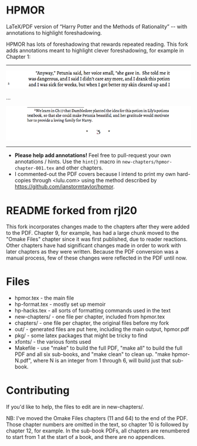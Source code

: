 HPMOR
=====

LaTeX/PDF version of “Harry Potter and the Methods of Rationality” -- with annotations to highlight foreshadowing.

HPMOR has lots of foreshadowing that rewards repeated reading. This fork adds annotations meant to highlight clever foreshadowing, for example in Chapter 1:

---

![Foreshadowing text](Pictures/foreshadow-ex1.png)

...

![Foreshadowing footnote](Pictures/foreshadow-ex2.png)

---

- **Please help add annotations!** Feel free to pull-request your own annotations / hints. Use the `hint{}` macro in `new-chapters/hpmor-chapter-001.tex` and other chapters.
- I commented-out the PDF covers because I intend to print my own hard-copies through <lulu.com> using the method described by  <https://github.com/ianstormtaylor/hpmor>.



README forked from rjl20
=========================


This fork incorporates changes made to the chapters after they were added to 
the PDF. Chapter 9, for example, has had a large chunk moved to the 
"Omake Files" chapter since it was first published, due to reader reactions.
Other chapters have had significant changes made in order to work with later
chapters as they were written. Because the PDF conversion was a manual process,
few of these changes were reflected in the PDF until now.


Files
=====

* hpmor.tex - the main file
* hp-format.tex - mostly set up memoir
* hp-hacks.tex - all sorts of formatting commands used in the text
* new-chapters/ - one file per chapter, included from hpmor.tex
* chapters/ - one file per chapter, the original files before my fork
* out/ - generated files are put here, including the main output, hpmor.pdf
* pkg/ - some latex packages that might be tricky to find
* xfonts/ - the various fonts used
* Makefile - use "make" to build the full PDF, "make all" to build the full PDF and all six sub-books, and "make clean" to clean up. "make hpmor-N.pdf", where N is an integer from 1 through 6, will build just that sub-book.



Contributing
============

If you'd like to help, the files to edit are in new-chapters/. 

NB: I've moved the Omake Files chapters (11 and 64) to the end of the PDF. Those chapter 
numbers are omitted in the text, so chapter 10 is followed by chapter 12, for example.
In the sub-book PDFs, all chapters are renumbered to start from 1 at the start of a book,
and there are no appendices.

